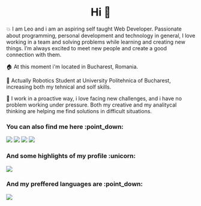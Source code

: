 <h1 align="center">Hi 👋</h1>

💥 I am Leo and i am an aspiring self taught Web Developer. Passionate about programming, personal development and technology in general, I love working in a team and solving problems while learning and creating new things. I’m always excited to meet new people and create a good connection with them.

🏠 At this moment i'm located in Bucharest, Romania.

🌱 Actually Robotics Student at University Politehnica of Bucharest, increasing both my tehnical and solf skills.

💪 I work in a proactive way, i love facing new challenges, and i have no problem working under pressure.
Both my creative and my analitycal thinking are helping me find solutions in difficult situations.


<h3>You can also find me here :point_down:</h3> 
  <a href="mailto: leostefan1227@gmail.com"><img src="https://img.shields.io/badge/leostefan1227@gmail.com_-%23E4405F.svg?&style=for-the-badge&logo=gmail&logoColor=white"></a> <a href="https://www.instagram.com/leostefann/"><img src="https://img.shields.io/badge/@leostefann_-%23E4405F.svg?&style=for-the-badge&logo=instagram&logoColor=white"></a> <a href="https://www.linkedin.com/in/iliescu-stefan-leonard-95b935208/"><img src="https://img.shields.io/badge/Iliescu Stefan Leonard-%230077B5.svg?&style=for-the-badge&logo=linkedin&logoColor=white" ></a> <a  href="https://www.facebook.com/leo.stefan.iliescu"><img src="https://img.shields.io/badge/Leo Stefan-%2312100E.svg?&style=for-the-badge&logo=facebook&logoColor=white"></a>

<h3>And some highlights of my profile :unicorn:</h3>
<a href="">
  <img align="center" src="http://github-readme-streak-stats.herokuapp.com?user=leostefan27&theme=material-palenight"/>
</a>

<h3>And my preffered languages are :point_down:</h3>
<a href="">
  <img align="center" src="https://github-readme-stats.vercel.app/api/top-langs/?username=leostefan27&langs_count=8&layout=compact&theme=material-palenight&hide=html,Tcl" />
</a>








